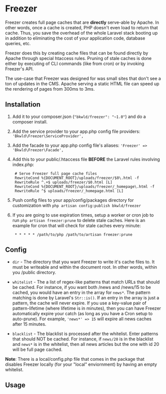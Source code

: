 # Freezer

Freezer creates full page caches that are **directly** serve-able by Apache.  In other words, once a cache is created, PHP doesn't even load to return that cache.  Thus, you save the overhead of the whole Laravel stack booting up in addition to eliminating the cost of your application code, database queries, etc.

Freezer does this by creating cache files that can be found directly by Apache through special htaccess rules.  Pruning of stale caches is done either by executing of CLI commands (like from cron) or by invoking Freezer's API.

The use-case that Freezer was designed for was small sites that don't see a ton of updates in the CMS.  Apache serving a static HTML file can speed up the rendering of pages from 300ms to 3ms.

## Installation

1. Add it to your composer.json (`"bkwld/freezer": "~1.0"`) and do a composer install.

2. Add the service provider to your app.php config file providers: `'Bkwld\Freezer\ServiceProvider',`

3. Add the facade to your app.php config file's aliases: `'Freezer' => 'Bkwld\Freezer\Facade',`

4. Add this to your public/.htaccess file **BEFORE** the Laravel rules involving index.php:

		# Serve Freezer full page cache files
		RewriteCond %{DOCUMENT_ROOT}/uploads/freezer/$0\.html -f
		RewriteRule ^.+$ uploads/freezer/$0.html [L]
		RewriteCond %{DOCUMENT_ROOT}/uploads/freezer/_homepage\.html -f
		RewriteRule ^$ uploads/freezer/_homepage.html [L]

5. Push config files to your app/config/packages directory for customization with `php artisan config:publish bkwld/freezer`

6. If you are going to use expiration times, setup a worker or cron job to run `php artisan freezer:prune` to delete stale caches.  Here is an example for cron that will check for stale caches every minute:

		* * * * * /path/to/php /path/to/artisan freezer:prune
		
## Config

* `dir` - The directory that you want Freezer to write it's cache files to.  It must be writeable and within the document root.  In other words, within you /public directory.

* `whitelist` - The a list of regex-like patterns that match URLs that should be cached.  For instance, if you want both /news and /news/15 to be cached, you would have an entry in the array for `news*`.  The pattern matching is done by Laravel's `Str::is()`.  If an entry in the array is just a pattern, the cache will never expire.  If you use a key-value pair of pattern-lifetime (where lifetime is in minutes), then you can have Freezer automatically expire your catch (as long as you have a Cron setup to auto-prune).  For example, `'news*' => 15` will expire all news caches after 15 minutes. 

* `blacklist` - The blacklist is processed after the whitelist.  Enter patterns that should NOT be cached.  For instance, if `news/20` is in the blacklist and `news*` is in the whitelist, then all news articles but the one with id 20 will be full page cached.

**Note**: There is a local/config.php file that comes in the package that disables Freezer locally (for your "local" enviornment) by having an empty whitelist.

## Usage

